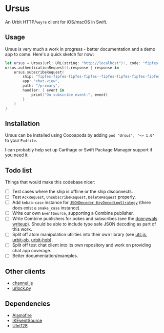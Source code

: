 # Ursus

An Urbit HTTP/`%eyre` client for iOS/macOS in Swift.

## Usage

Ursus is very much a work in progress - better documentation and a demo app to come. Here's a quick sketch for now:

```swift
let ursus = Ursus(url: URL(string: "http://localhost")!, code: "fipfes-fipfes-fipfes-fipfes")
ursus.authenticationRequest().response { response in
    ursus.subscribeRequest(
        ship: "fipfes-fipfes-fipfes-fipfes--fipfes-fipfes-fipfes-fipfes",
        app: "chat-view",
        path: "/primary",
        handler: { event in
            print("On subscribe event:", event)
        }
    )
}
```

## Installation

Ursus can be installed using Cocoapods by adding `pod 'Ursus', '~> 1.0'` to your `Podfile`.

I can probably help set up Carthage or Swift Package Manager support if you need it.

## Todo list

Things that would make this codebase nicer:

- [ ] Test cases where the ship is offline or the ship disconnects.
- [ ] Test `AckRequest`, `UnsubscribeRequest`, `DeleteRequest` properly.
- [ ] Add `kebab-case` instance for [`JSONDecoder.KeyDecodingStrategy`](https://developer.apple.com/documentation/foundation/jsondecoder/keydecodingstrategy) (there does exist a `snake_case` instance).
- [ ] Write our own `EventSource`, supporting a Combine publisher.
- [ ] Write Combine publishers for pokes and subscribes (see the [donnywals writeup](https://www.donnywals.com/using-promises-and-futures-in-combine/)). Should be able to include type safe JSON decoding as part of this work.
- [ ] Split off atom manipulation utilities into their own library (see [util.js](https://github.com/urbit/urbit/blob/master/pkg/interface/chat/src/js/lib/util.js), [urbit-ob](https://github.com/urbit/urbit-ob), [urbit-hob](https://github.com/urbit/urbit-hob)).
- [ ] Split off test chat client into its own repository and work on providing chat app coverage.
- [ ] Better documentation/examples.

## Other clients

- [channel.js](https://github.com/urbit/urbit/blob/master/pkg/arvo/app/launch/js/channel.js)
- [urlock.py](https://github.com/baudtack/urlock-py/blob/master/urlock/urlock.py)

## Dependencies

- [Alamofire](https://github.com/Alamofire/Alamofire)
- [IKEventSource](https://github.com/inaka/EventSource)
- [UInt128](https://github.com/Jitsusama/UInt128)
